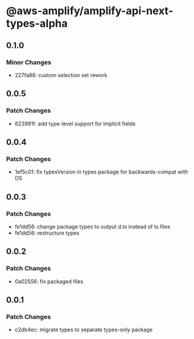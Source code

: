 # @aws-amplify/amplify-api-next-types-alpha

## 0.1.0

### Minor Changes

- 227fa88: custom selection set rework

## 0.0.5

### Patch Changes

- 623991f: add type-level support for implicit fields

## 0.0.4

### Patch Changes

- 1ef5c01: fix typesVersion in types package for backwards-compat with DS

## 0.0.3

### Patch Changes

- fe1dd56: change package types to output d.ts instead of ts files
- fe1dd56: restructure types

## 0.0.2

### Patch Changes

- 0a02556: fix packaged files

## 0.0.1

### Patch Changes

- c2db4ec: migrate types to separate types-only package
